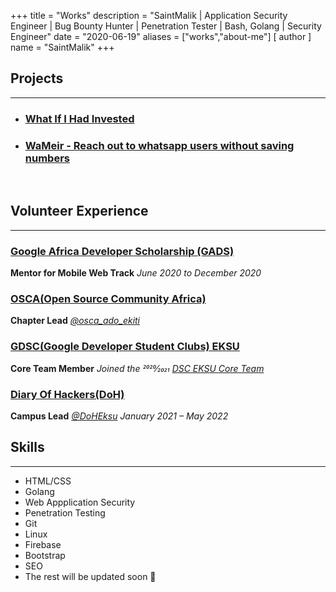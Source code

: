 +++
title = "Works"
description = "SaintMalik | Application Security Engineer | Bug Bounty Hunter | Penetration Tester | Bash, Golang | Security Engineer"
date = "2020-06-19"
aliases = ["works","about-me"]
[ author ]
name = "SaintMalik"
+++

## Projects
* * *
* ###  [What If I Had Invested](https://blog.saintmalik.me/docs/ifihadinvested)
* ###  [WaMeir - Reach out to whatsapp users without saving numbers](https://blog.saintmalik.me/docs/wameir)

&nbsp;

## Volunteer Experience
* * *

### [Google Africa Developer Scholarship (GADS)](https://andela.com/alc/)

   **Mentor for Mobile Web Track**
   _June 2020 to December 2020_

### [OSCA(Open Source Community Africa)](https://www.oscafrica.org/)

  **Chapter Lead** _[@osca_ado_ekiti](https://twitter.com/osca_ado_ekiti)_

### [GDSC(Google Developer Student Clubs) EKSU](https://dsc.community.dev/ekiti-state-university/)

  **Core Team Member**
  _Joined the 2020⁄2021 [DSC EKSU Core Team](https://dsc.community.dev/ekiti-state-university/)_

###  [Diary Of Hackers(DoH)](https://diaryofhackers.com)

  **Campus Lead** _[@DoHEksu](https://twitter.com/search?q=%23DoHEksu&src=typed_query)_
    _January 2021 – May 2022_

## Skills
* * *

- HTML/CSS
- Golang
- Web Appplication Security
- Penetration Testing
- Git
- Linux
- Firebase
- Bootstrap
- SEO
- The rest will be updated soon 👀
